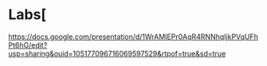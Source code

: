 # Labs[
https://docs.google.com/presentation/d/1WrAMIEPr0AqR4RNNhqIjkPVqUFhPt6hG/edit?usp=sharing&ouid=105177096716069597529&rtpof=true&sd=true
